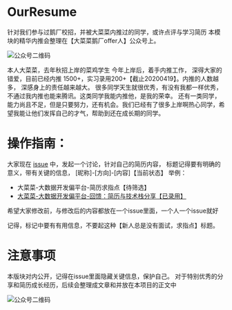 # OurResume
针对我们参与过鹅厂校招，并被大菜菜内推过的同学，或许点评与学习简历
本模块的精华内推会整理在【大菜菜鹅厂offer人】公众号上。


![公众号二维码](https://mmbiz.qpic.cn/mmbiz_jpg/EjjRT2SXvmHEhMpwK583nfW8UXplPHqoZeib2Roibib3p5rKS5WIATf791EjAcQU7YTFu1GseicdBug683u928v6gA/640?wx_fmt=jpeg&tp=webp&wxfrom=5&wx_lazy=1&wx_co=1)

本人大菜菜，去年秋招上岸的菜鸡学生
今年上岸后，着手内推工作， 深得大家的错爱，目前已经内推 1500+，实习录用200+【截止20200419】。内推的人数越多， 深感身上的责任越来越大。
很多同学天生就很优秀，有没有我都一样优秀，不通过我内推也能来腾讯。这类同学我能内推他，是我的荣幸。
还有一类同学，能力尚且不足，但是只要努力，还有机会。我们已经有了很多上岸啊热心同学，希望我能让他们发挥自己的才气，帮助到还在成长期的同学。

# 操作指南：
大家现在 [issue](https://github.com/tx-offer-helper/OurResume/issues) 中，发起一个讨论，针对自己的简历内容，
标题记得要有明确的意义，带有关键的信息， [昵称]-[方向]-[内容]【当前状态】
举例：
- 大菜菜-大数据开发偏平台-简历求指点【待筛选】
- [大菜菜-大数据开发偏平台-回馈：简历与技术栈分享【已录用】](https://github.com/tx-offer-helper/OurResume/issues/1)

希望大家修改前，与修改后的内容都放在一个issue里面，一个人一个issue就好

记得，标记中要有有用信息，不要起这种【新人总是没有面试，求指点】标题。

# 注意事项
本版块对内公开，记得在issue里面隐藏关键信息，保护自己。
对于特别优秀的分享和简历成长经历，后续会整理成文章和并放在本项目的正文中

![公众号二维码](https://mmbiz.qpic.cn/mmbiz_jpg/EjjRT2SXvmHEhMpwK583nfW8UXplPHqoZeib2Roibib3p5rKS5WIATf791EjAcQU7YTFu1GseicdBug683u928v6gA/640?wx_fmt=jpeg&tp=webp&wxfrom=5&wx_lazy=1&wx_co=1)

